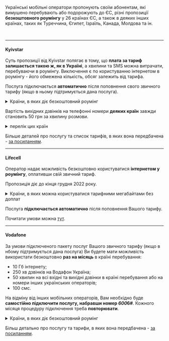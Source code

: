 

<section type="tip">

Українські мобільні оператори пропонують своїм абонентам, які вимушено перебувають або подорожують до ЄС, різні пропозиції **безкоштовного роумінгу** у 26 країнах ЄС, а також в деяких інших країнах, таких як Туреччина, Єгипет, Ізраїль, Канада, Молдова та ін.
</section>

 </br>

***

#### Kyivstar

Суть пропозиції від Kyivstar полягає в тому, що **плата за тариф залишається такою ж, як в Україні**, а хвилини та SMS можна витрачати, перебуваючи в роумінгу. Виключення є по користуванню інтернетом в роумінгу - його обмежена кількість, обсяг залежить від тарифа.

Послуга підключається **автоматично** після поповнення свого звичного тарифу (якщо в ньому підтримується дана послуга).

<details>
<summary>Країни, в яких діє безкоштовний роумінг</summary>

Польща, Словаччина, Румунія, Угорщина, Молдова, Німеччина, Італія, Литва, Чехія, Франція, Болгарія, Іспанія, Естонія, Латвія, Австрія, Нідерланди, Бельгія, Хорватія, Данія, Фінляндія, Греція, Ірландія, Люксембург, Словенія, Швеція, Швейцарія, Норвегія, Португалія, Єгипет, Велика Британія.
</details>

<section type="warning" title="Зверніть увагу">


Вартість вихідних дзвінків на телефонні номери **деяких країн** завжди становить 50 грн за хвилину розмови.

<details>
<summary>перелік цих країн</summary>
Не пошируюється послуга на телефони с кодами країн: Австрії, Бельгії, Болгарії, Великій Британії, Німеччині, Греції, Італії, Латвії, Литві, Польщі, Румунії, Франції. Швейцарії.
</details>

</section>

Більше деталей про послугу та список тарифів, в яких вона передбачена - [за посиланням](https://kyivstar.ua/roaming-yak-vdoma).


***

#### Lifecell

Оператор надає можливість безкоштовно користуватися **інтернетом у роумінгу**, оплативши свій звичний тариф.

Пропозиція діє до кінця грудня 2022 року.

<details>
<summary>Країни, в яких можна користуватися тарифними мегабайтами без доплат</summary>
Австрія, Бельгія, Болгарія, Великобританія, Греція, Данія, Естонія, Ірландія, Іспанія, Італія, Кіпр, Латвія, Литва, Ліхтенштейн, Люксембург, Молдова, Нідерланди, Німеччина, Норвегія, Північна Македонія, Польща, Португалія, Румунія, Сербія, Словаччина, Словенія, Туреччина, Угорщина, Франція, Хорватія, Чехія, Чорногорія, Швеція, Швейцарія.
</details>

Послуга **підключається автоматично** після поповнення Вашого тарифу.

Почитати умови можна [тут](https://www.lifecell.ua/uk/mobilnij-zvyazok/aktsii/gb-roam/).

***

#### Vodafone

За умови підключеного пакету послуг Вашого звичного тарифу (якщо в нбому підтримується дана послуга) Ви будете мати можливість використати безкоштовно **раз на місяць** в країні перебування:

- 10 Гб інтернету;
- 250 хв дзвінків на Водафон Україна;
- 50 хвилин на всі вхідні та вихідні дзвінки в країні перебування або на номери інших українських операторів;
- 100 смс.

<section type="note">

На відміну від інших мобільних операторів, Вам необхідно буде **самостійно підключити послугу, набравши номер *600*6#**. Кожного місяця процедуру підключення треба **повторювати**.
</section>

<details>
<summary>Країни, в яких діє безкоштовний роумінг</summary>
Австрія, Азербайджан, Бельгія, Болгарія, Великобританія, Греція, Данія, Естонія, Ізраїль, Ірландія, Іспанія, Італія, Канада, Латвія, Литва, Люксембург, Молдова, Нідерланди, Німеччина, Норвегія, Польща, Португалія, Румунія, Словаччина, Словенія, Угорщина, Фінляндія, Франція, Хорватія, Чехія, Швейцарія, Швеція.
</details>

Більш детально про послугу та тарифи, в яких вона передбачена - [за посиланням](https://www.vodafone.ua/za-kordon/roaming/poslugi/dostupnii-rouming#tariffs).